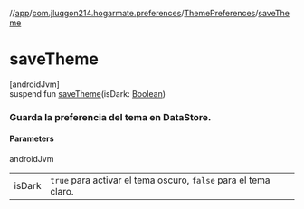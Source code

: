 //[app](../../../index.md)/[com.jluqgon214.hogarmate.preferences](../index.md)/[ThemePreferences](index.md)/[saveTheme](save-theme.md)

# saveTheme

[androidJvm]\
suspend fun [saveTheme](save-theme.md)(isDark: [Boolean](https://kotlinlang.org/api/latest/jvm/stdlib/kotlin-stdlib/kotlin/-boolean/index.html))

###  Guarda la preferencia del tema en DataStore.

#### Parameters

androidJvm

| | |
|---|---|
| isDark | `true` para activar el tema oscuro, `false` para el tema claro. |
